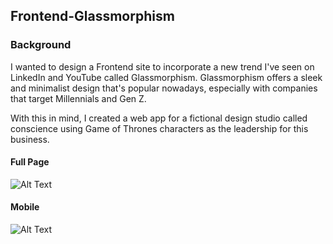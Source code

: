 ## Frontend-Glassmorphism

### Background
I wanted to design a Frontend site to incorporate a new trend I've seen on LinkedIn and YouTube called Glassmorphism. Glassmorphism offers a sleek and minimalist design that's popular nowadays, especially with companies that target Millennials and Gen Z. 

With this in mind, I created a web app for a fictional design studio called conscience using Game of Thrones characters as the leadership for this business. 


#### Full Page
![Alt Text](https://media.giphy.com/media/haUAboJ7OCKqPkSJR1/giphy.gif)
<br />

#### Mobile 
![Alt Text](https://media.giphy.com/media/X93dML15NlDGL7GJAY/giphy.gif)